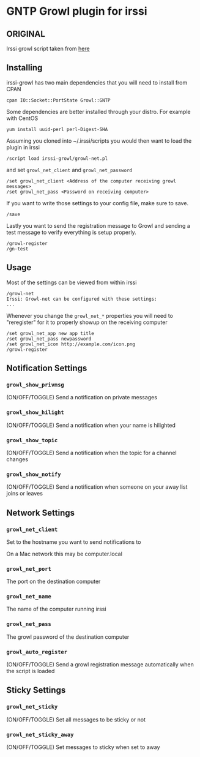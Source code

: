 # GNTP Growl plugin for irssi

## ORIGINAL
Irssi growl script taken from [here](http://axman6.homeip.net/blog/growl-net-irssi-script-its-back.html)

## Installing

irssi-growl has two main dependencies that you will need to install from CPAN

    cpan IO::Socket::PortState Growl::GNTP

Some dependencies are better installed through your distro. For example with CentOS

    yum install uuid-perl perl-Digest-SHA

Assuming you cloned into ~/.irssi/scripts you would then want to load the plugin in irssi

    /script load irssi-growl/growl-net.pl

and set `growl_net_client` and `growl_net_password`

    /set growl_net_client <Address of the computer receiving growl messages>
    /set growl_net_pass <Password on receiving computer>

If you want to write those settings to your config file, make sure to save.

    /save

Lastly you want to send the registration message to Growl and sending a test message to verify everything is setup properly.

    /growl-register
    /gn-test

## Usage

Most of the settings can be viewed from within irssi

    /growl-net
    Irssi: Growl-net can be configured with these settings:
    ...

Whenever you change the `growl_net_*` properties you will need to "reregister" for
it to properly showup on the receiving computer

    /set growl_net_app new app title
    /set growl_net_pass newpassword
    /set growl_net_icon http://example.com/icon.png
    /growl-register


## Notification Settings

### `growl_show_privmsg`
(ON/OFF/TOGGLE) Send a notification on private messages

### `growl_show_hilight`
(ON/OFF/TOGGLE) Send a notification when your name is hilighted

### `growl_show_topic`
(ON/OFF/TOGGLE) Send a notification when the topic for a channel changes

### `growl_show_notify`
(ON/OFF/TOGGLE) Send a notification when someone on your away list joins or leaves

## Network Settings

### `growl_net_client`
Set to the hostname you want to send notifications to

On a Mac network this may be computer.local

### `growl_net_port`
The port on the destination computer

### `growl_net_name`
The name of the computer running irssi

### `growl_net_pass`
The growl password of the destination computer

### `growl_auto_register`
(ON/OFF/TOGGLE) Send a growl registration message automatically when the script is loaded

## Sticky Settings

### `growl_net_sticky`
(ON/OFF/TOGGLE) Set all messages to be sticky or not

### `growl_net_sticky_away`
(ON/OFF/TOGGLE) Set messages to sticky when set to away
